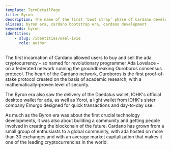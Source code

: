 ```yaml
---
template: TermDetailPage
title: Byron
description: The name of the first ‘boot strap’ phase of Cardano development. The first era of the Cardano blockchain.
aliases: byron era, cardano bootstrap era, cardano development
keywords: byron
identities: 
    - slug: /identities/wael-ivie
      role: author
---
```


The first incarnation of Cardano allowed users to buy and sell the ada cryptocurrency – so named for revolutionary programmer Ada Lovelace – on a federated network running the groundbreaking Ouroboros consensus protocol. The heart of the Cardano network, Ouroboros is the first proof-of-stake protocol created on the basis of academic research, with a mathematically-proven level of security.

The Byron era also saw the delivery of the Daedalus wallet, IOHK's official desktop wallet for ada, as well as Yoroi, a light wallet from IOHK's sister company Emurgo designed for quick transactions and day-to-day use.

As much as the Byron era was about the first crucial technology developments, it was also about building a community and getting people involved in creating the blockchain of the future. Cardano has grown from a small group of enthusiasts to a global community, with ada hosted on more than 30 exchanges and with an average market capitalization that makes it one of the leading cryptocurrencies in the world.
<Link url="https://roadmap.cardano.org/en/byron/"/>